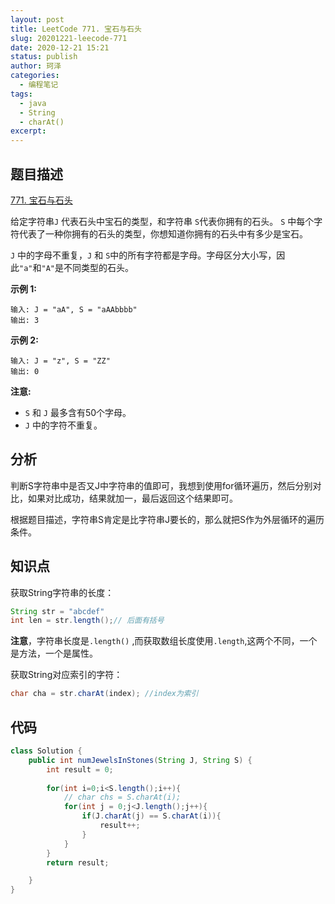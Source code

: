 ```yaml
---
layout: post
title: LeetCode 771. 宝石与石头
slug: 20201221-leecode-771
date: 2020-12-21 15:21
status: publish
author: 珂泽
categories: 
  - 编程笔记
tags: 
  - java
  - String
  - charAt()
excerpt: 
---
```


## 题目描述

 [771. 宝石与石头](https://leetcode-cn.com/problems/jewels-and-stones/)

 给定字符串`J` 代表石头中宝石的类型，和字符串 `S`代表你拥有的石头。 `S` 中每个字符代表了一种你拥有的石头的类型，你想知道你拥有的石头中有多少是宝石。

`J` 中的字母不重复，`J` 和 `S`中的所有字符都是字母。字母区分大小写，因此`"a"`和`"A"`是不同类型的石头。

**示例 1:**

```
输入: J = "aA", S = "aAAbbbb"
输出: 3
```

**示例 2:**

```
输入: J = "z", S = "ZZ"
输出: 0
```

**注意:**

- `S` 和 `J` 最多含有50个字母。
-  `J` 中的字符不重复。

## 分析

判断S字符串中是否又J中字符串的值即可，我想到使用for循环遍历，然后分别对比，如果对比成功，结果就加一，最后返回这个结果即可。

根据题目描述，字符串S肯定是比字符串J要长的，那么就把S作为外层循环的遍历条件。

## 知识点

获取String字符串的长度：

```java
String str = "abcdef"
int len = str.length();// 后面有括号
```

**注意**，字符串长度是`.length()` ,而获取数组长度使用`.length`,这两个不同，一个是方法，一个是属性。

获取String对应索引的字符：

```JAVA
char cha = str.charAt(index); //index为索引
```



## 代码

```java
class Solution {
    public int numJewelsInStones(String J, String S) {
        int result = 0;
        
        for(int i=0;i<S.length();i++){
            // char chs = S.charAt(i);
            for(int j = 0;j<J.length();j++){
                if(J.charAt(j) == S.charAt(i)){
                    result++;
                }
            }
        }
        return result;

    }
}
```

